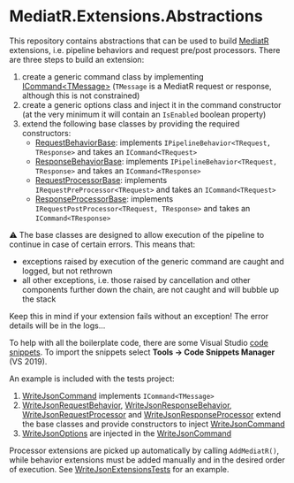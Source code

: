 # MediatR.Extensions.Abstractions

This repository contains abstractions that can be used to build [MediatR](https://github.com/jbogard/MediatR) extensions, i.e. pipeline behaviors and request pre/post processors. There are three steps to build an extension:
1. create a generic command class by implementing [ICommand&lt;TMessage&gt;][0] (`TMessage` is a MediatR request or response, although this is not constrained)
2. create a generic options class and inject it in the command constructor (at the very minimum it will contain an `IsEnabled` boolean property) 
3. extend the following base classes by providing the required constructors:
   - [RequestBehaviorBase][1]: implements `IPipelineBehavior<TRequest, TResponse>` and takes an `ICommand<TRequest>`
   - [ResponseBehaviorBase][2]: implements `IPipelineBehavior<TRequest, TResponse>` and takes an `ICommand<TResponse>`
   - [RequestProcessorBase][3]: implements `IRequestPreProcessor<TRequest>` and takes an `ICommand<TRequest>`
   - [ResponseProcessorBase][4]: implements `IRequestPostProcessor<TRequest, TResponse>` and takes an `ICommand<TResponse>`

:warning: The base classes are designed to allow execution of the pipeline to continue in case of certain errors. This means that:
- exceptions raised by execution of the generic command are caught and logged, but not rethrown
- all other exceptions, i.e. those raised by cancellation and other components further down the chain, are not caught and will bubble up the stack

Keep this in mind if your extension fails without an exception! The error details will be in the logs...

To help with all the boilerplate code, there are some Visual Studio [code snippets](./Snippets). To import the snippets select **Tools -> Code Snippets Manager** (VS 2019).

An example is included with the tests project:
1. [WriteJsonCommand][5] implements `ICommand<TMessage>`
2. [WriteJsonRequestBehavior][6], [WriteJsonResponseBehavior][7], [WriteJsonRequestProcessor][8] and [WriteJsonResponseProcessor][9] extend the base classes and provide constructors to inject [WriteJsonCommand][5]
3. [WriteJsonOptions][10] are injected in the [WriteJsonCommand][5]

Processor extensions are picked up automatically by calling `AddMediatR()`, while behavior extensions must be added manually and in the desired order of execution. See [WriteJsonExtensionsTests][11] for an example.

 [0]: ./MediatR.Extensions.Abstractions/ICommand.cs
 [1]: ./MediatR.Extensions.Abstractions/RequestBehaviorBase.cs
 [2]: ./MediatR.Extensions.Abstractions/ResponseBehaviorBase.cs
 [3]: ./MediatR.Extensions.Abstractions/RequestProcessorBase.cs
 [4]: ./MediatR.Extensions.Abstractions/ResponseProcessorBase.cs
 [5]: ./MediatR.Extensions.Abstractions.Tests/Example/WriteJsonCommand.cs
 [6]: ./MediatR.Extensions.Abstractions.Tests/Example/WriteJsonRequestBehavior.cs
 [7]: ./MediatR.Extensions.Abstractions.Tests/Example/WriteJsonResponseBehavior.cs
 [8]: ./MediatR.Extensions.Abstractions.Tests/Example/WriteJsonRequestProcessor.cs
 [9]: ./MediatR.Extensions.Abstractions.Tests/Example/WriteJsonResponseProcessor.cs
[10]: ./MediatR.Extensions.Abstractions.Tests/Example/WriteJsonOptions.cs
[11]: ./MediatR.Extensions.Abstractions.Tests/Example/WriteJsonExtensionsTests.cs


